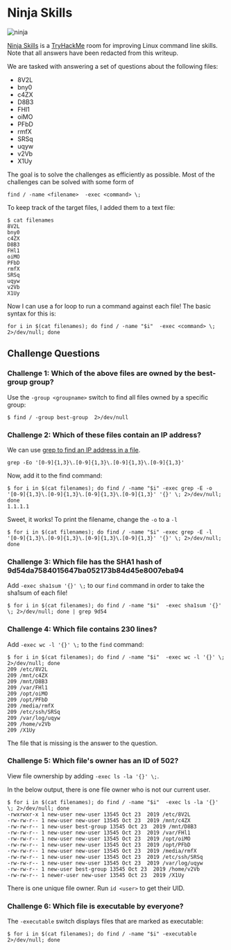 # Ninja Skills

![ninja](https://i.imgur.com/HNs4Vov.png)

[Ninja Skills](https://tryhackme.com/room/ninjaskills) is a [TryHackMe](https://tryhackme.com) room for improving Linux command line skills. Note that all answers have been redacted from this writeup.

We are tasked with answering a set of questions about the following files:

- 8V2L
- bny0
- c4ZX
- D8B3
- FHl1
- oiMO
- PFbD
- rmfX
- SRSq
- uqyw
- v2Vb
- X1Uy

The goal is to solve the challenges as efficiently as possible. Most of the challenges can be solved with some form of

```
find / -name <filename>  -exec <command> \;
```

To keep track of the target files, I added them to a text file:

```
$ cat filenames
8V2L
bny0
c4ZX
D8B3
FHl1
oiMO
PFbD
rmfX
SRSq
uqyw
v2Vb
X1Uy
```

Now I can use a for loop to run a command against each file! The basic syntax for this is:

```
for i in $(cat filenames); do find / -name "$i"  -exec <command> \; 2>/dev/null; done
```

## Challenge Questions

### Challenge 1: Which of the above files are owned by the best-group group?

Use the `-group <groupname>` switch to find all files owned by a specific group:

```
$ find / -group best-group  2>/dev/null
```

### Challenge 2: Which of these files contain an IP address?

We can use [grep to find an IP address in a file](https://www.putorius.net/grep-an-ip-address-from-a-file.html).

```
grep -Eo '[0-9]{1,3}\.[0-9]{1,3}\.[0-9]{1,3}\.[0-9]{1,3}'
```

Now, add it to the find command:

```
$ for i in $(cat filenames); do find / -name "$i" -exec grep -E -o '[0-9]{1,3}\.[0-9]{1,3}\.[0-9]{1,3}\.[0-9]{1,3}' '{}' \; 2>/dev/null; done
1.1.1.1
```

Sweet, it works! To print the filename, change the `-o` to a `-l`

```
$ for i in $(cat filenames); do find / -name "$i" -exec grep -E -l '[0-9]{1,3}\.[0-9]{1,3}\.[0-9]{1,3}\.[0-9]{1,3}' '{}' \; 2>/dev/null; done
```

### Challenge 3: Which file has the SHA1 hash of 9d54da7584015647ba052173b84d45e8007eba94

Add `-exec sha1sum '{}' \;` to our `find` command in order to take the sha1sum of each file!

```
$ for i in $(cat filenames); do find / -name "$i"  -exec sha1sum '{}' \; 2>/dev/null; done | grep 9d54
```

### Challenge 4: Which file contains 230 lines?

Add `-exec wc -l '{}' \;` to the `find` command:

```
$ for i in $(cat filenames); do find / -name "$i"  -exec wc -l '{}' \; 2>/dev/null; done 
209 /etc/8V2L
209 /mnt/c4ZX
209 /mnt/D8B3
209 /var/FHl1
209 /opt/oiMO
209 /opt/PFbD
209 /media/rmfX
209 /etc/ssh/SRSq
209 /var/log/uqyw
209 /home/v2Vb
209 /X1Uy
```

The file that is missing is the answer to the question.

### Challenge 5: Which file's owner has an ID of 502?

View file ownership by adding `-exec ls -la '{}' \;`. 

In the below output, there is one file owner who is not our current user.

```
$ for i in $(cat filenames); do find / -name "$i"  -exec ls -la '{}' \; 2>/dev/null; done 
-rwxrwxr-x 1 new-user new-user 13545 Oct 23  2019 /etc/8V2L
-rw-rw-r-- 1 new-user new-user 13545 Oct 23  2019 /mnt/c4ZX
-rw-rw-r-- 1 new-user best-group 13545 Oct 23  2019 /mnt/D8B3
-rw-rw-r-- 1 new-user new-user 13545 Oct 23  2019 /var/FHl1
-rw-rw-r-- 1 new-user new-user 13545 Oct 23  2019 /opt/oiMO
-rw-rw-r-- 1 new-user new-user 13545 Oct 23  2019 /opt/PFbD
-rw-rw-r-- 1 new-user new-user 13545 Oct 23  2019 /media/rmfX
-rw-rw-r-- 1 new-user new-user 13545 Oct 23  2019 /etc/ssh/SRSq
-rw-rw-r-- 1 new-user new-user 13545 Oct 23  2019 /var/log/uqyw
-rw-rw-r-- 1 new-user best-group 13545 Oct 23  2019 /home/v2Vb
-rw-rw-r-- 1 newer-user new-user 13545 Oct 23  2019 /X1Uy
```

There is one unique file owner. Run `id <user>` to get their UID.

### Challenge 6: Which file is executable by everyone?

The `-executable` switch displays files that are marked as executable:

```
$ for i in $(cat filenames); do find / -name "$i" -executable 2>/dev/null; done 
```
